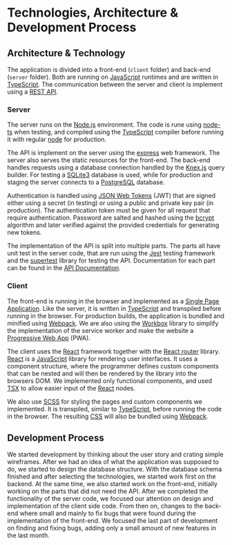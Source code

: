 # Technologies, Architecture & Development Process

## Architecture & Technology

The application is divided into a front-end (`client` folder) and back-end (`server` folder). Both
are running on [JavaScript][javascript] runtimes and are written in [TypeScript][typescript]. The
communication between the server and client is implement using a [REST API][rest].

### Server

The server runs on the [Node.js][node] environment. The code is rune using [node-ts][nodets] when
testing, and compiled using the [TypeScript][typescript] compiler before running it with regular
[node][node] for production.

The API is implement on the server using the [express][express] web framework. The server also
serves the static resources for the front-end. The back-end handles requests using a database
connection handled by the [Knex.js][knex] query builder. For testing a [SQLite3][sqlite] database is
used, while for production and staging the server connects to a [PostgreSQL][postgres] database.

Authentication is handled using [JSON Web Tokens][jwt] (JWT) that are signed either using a secret
(in testing) or using a public and private key pair (in production). The authentication token must
be given for all request that require authentication. Password are salted and hashed using the
[bcrypt][bcrypt] algorithm and later verified against the provided credentials for generating new
tokens. 

The implementation of the API is split into multiple parts. The parts all have unit test in the
server code, that are run using the [Jest][jest] testing framework and the [supertest][supertest]
library for testing the API. Documentation for each part can be found in the [API
Documentation][api].

### Client

The front-end is running in the browser and implemented as a [Single Page Application][spa]. Like
the server, it is written in [TypeScript][typescript] and transpiled before running in the browser.
For production builds, the application is bundled and minified using [Webpack][webpack]. We are also
using the [Workbox][workbox] library to simplify the implementation of the service worker and make
the website a [Progressive Web App][pwa] (PWA).

The client uses the [React][react] framework together with the [React router][reactrouter] library.
[React][react] is a [JavaScript][javascript] library for rendering user interfaces. It uses a
component structure, where the programmer defines custom components that can be nested and will then
be rendered by the library into the browsers DOM. We implemented only functional components, and
used [TSX][tsx] to allow easier input of the [React][react] nodes.

We also use [SCSS][sass] for styling the pages and custom components we implemented. It is
transpiled, similar to [TypeScript][typescript], before running the code in the browser. The
resulting [CSS][css] will also be bundled using [Webpack][webpack].

[javascript]: https://developer.mozilla.org/en-US/docs/Web/javascript
[typescript]: https://www.typescriptlang.org/
[rest]: https://developer.mozilla.org/en-US/docs/Glossary/REST
[node]: https://nodejs.org/en/
[nodets]: https://typestrong.org/ts-node/
[express]: http://expressjs.com/
[knex]: http://knexjs.org/
[sqlite]: https://sqlite.org/index.html
[postgres]: https://www.postgresql.org/
[jwt]: https://jwt.io/
[bcrypt]: https://github.com/kelektiv/node.bcrypt.js#readme
[jest]: https://jestjs.io/
[supertest]: https://github.com/visionmedia/supertest#readme
[api]: api-docs.md
[spa]: https://developer.mozilla.org/en-US/docs/Glossary/SPA
[webpack]: https://webpack.js.org/
[workbox]: https://developers.google.com/web/tools/workbox/
[pwa]: https://developer.mozilla.org/en-US/docs/Web/Progressive_web_apps
[react]: https://reactjs.org/
[reactrouter]: https://reactrouter.com/
[tsx]: https://www.typescriptlang.org/docs/handbook/jsx.html
[sass]: https://sass-lang.com/
[css]: https://developer.mozilla.org/en-US/docs/Web/CSS

## Development Process

We started development by thinking about the user story and crating simple wireframes. After we had
an idea of what the application was supposed to do, we started to design the database structure.
With the database schema finished and after selecting the technologies, we started work first on the
backend. At the same time, we also started work on the front-end, initially working on the parts
that did not need the API. After we completed the functionality of the server code, we focused our
attention on design and implementation of the client side code. From then on, changes to the
back-end where small and mainly to fix bugs that were found during the implementation of the
front-end. We focused the last part of development on finding and fixing bugs, adding only a small
amount of new features in the last month.

